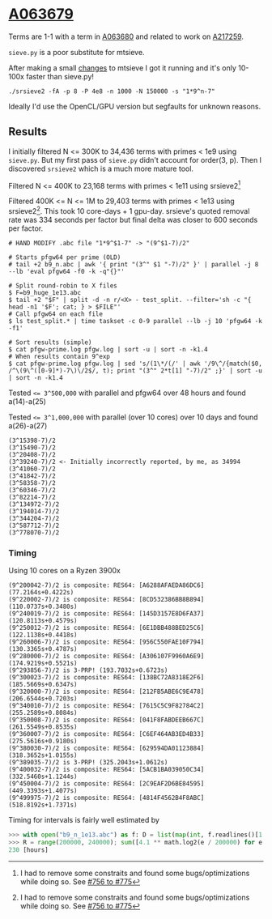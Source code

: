 # [A063679](https://oeis.org/A063679)

Terms are 1-1 with a term in [A063680](https://oeis.org/A063680) and related to work on [A217259](../A217259).

`sieve.py` is a poor substitute for mtsieve.

After making a small
[changes](https://www.mersenneforum.org/showpost.php?p=616625&postcount=741)
to mtsieve I got it running and it's only 10-100x faster than sieve.py!

`./srsieve2 -fA -p 8 -P 4e8 -n 1000 -N 150000 -s "1*9^n-7"`

Ideally I'd use the OpenCL/GPU version but segfaults for unknown reasons.

## Results

I initially filtered N <= 300K to 34,436 terms with primes < 1e9 using `sieve.py`.
But my first pass of `sieve.py` didn't account for order(3, p). Then I discovered
`srsieve2` which is a much more mature tool.

Filtered N <= 400K to 23,168 terms with primes < 1e11 using srsieve2[^1]

Filtered 400K <= N <= 1M to 29,403 terms with primes < 1e13 using srsieve2[^1].
This took 10 core-days + 1 gpu-day.
srsieve's quoted removal rate was 334 seconds per factor but final delta was
closer to 600 seconds per factor.

[^1]: I had to remove some constraits and found some bugs/optimizations while doing so.
      See [#756 to #775](https://www.mersenneforum.org/showpost.php?p=617956&postcount=756)

```
# HAND MODIFY .abc file "1*9^$1-7" -> "(9^$1-7)/2"

# Starts pfgw64 per prime (OLD)
# tail +2 b9_n.abc | awk '{ print "(3^" $1 "-7)/2" }' | parallel -j 8 --lb 'eval pfgw64 -f0 -k -q"{}"'

# Split round-robin to X files
$ F=b9_huge_1e13.abc
$ tail +2 "$F" | split -d -n r/<X> - test_split. --filter='sh -c "{ head -n1 '$F'; cat; } > $FILE"'
# Call pfgw64 on each file
$ ls test_split.* | time taskset -c 0-9 parallel --lb -j 10 'pfgw64 -k -f1'

# Sort results (simple)
$ cat pfgw-prime.log pfgw.log | sort -u | sort -n -k1.4
# When results contain 9^exp
$ cat pfgw-prime.log pfgw.log | sed 's/(1\*/(/' | awk '/9\^/{match($0, /^\(9\^([0-9]*)-7\)\/2$/, t); print "(3^" 2*t[1] "-7)/2" ;}' | sort -u | sort -n -k1.4
```

Tested `<= 3^500,000` with parallel and pfgw64 over 48 hours and found a(14)-a(25)

Tested `<= 3^1,000,000` with parallel (over 10 cores) over 10 days and found a(26)-a(27)

```
(3^15398-7)/2
(3^15490-7)/2
(3^20408-7)/2
(3^39240-7)/2 <- Initially incorrectly reported, by me, as 34994
(3^41060-7)/2
(3^41842-7)/2
(3^58358-7)/2
(3^60346-7)/2
(3^82214-7)/2
(3^134972-7)/2
(3^194014-7)/2
(3^344204-7)/2
(3^587712-7)/2
(3^778070-7)/2
```


### Timing

Using 10 cores on a Ryzen 3900x

```
(9^200042-7)/2 is composite: RES64: [A6288AFAEDA86DC6] (77.2164s+0.4222s)
(9^220002-7)/2 is composite: RES64: [8CD532386BB8B894] (110.0737s+0.3480s)
(9^240019-7)/2 is composite: RES64: [145D3157E8D6FA37] (120.8113s+0.4579s)
(9^250012-7)/2 is composite: RES64: [6E1DBB488BED25C6] (122.1138s+0.4418s)
(9^260006-7)/2 is composite: RES64: [956C550FAE10F794] (130.3365s+0.4787s)
(9^280000-7)/2 is composite: RES64: [A306107F9960A6E9] (174.9219s+0.5521s)
(9^293856-7)/2 is 3-PRP! (193.7032s+0.6723s)
(9^300023-7)/2 is composite: RES64: [138BC72A8318E2F6] (185.5669s+0.6347s)
(9^320000-7)/2 is composite: RES64: [212FB5ABE6C9E478] (206.6544s+0.7203s)
(9^340010-7)/2 is composite: RES64: [7615C5C9F82784C2] (255.2589s+0.8084s)
(9^350008-7)/2 is composite: RES64: [041F8FABDEEB667C] (261.5549s+0.8535s)
(9^360007-7)/2 is composite: RES64: [C6EF464AB3ED4B33] (275.5616s+0.9180s)
(9^380030-7)/2 is composite: RES64: [629594DA01123884] (318.3652s+1.0155s)
(9^389035-7)/2 is 3-PRP! (325.2043s+1.0612s)
(9^400032-7)/2 is composite: RES64: [5ACB1BA039050C34] (332.5460s+1.1244s)
(9^450004-7)/2 is composite: RES64: [2C9EAF2D6BE84595] (449.3393s+1.4077s)
(9^499975-7)/2 is composite: RES64: [4814F4562B4F8ABC] (518.8192s+1.7371s)
```

Timing for intervals is fairly well estimated by
```python
>>> with open("b9_n_1e13.abc") as f: D = list(map(int, f.readlines()[1:]))
>>> R = range(200000, 240000); sum([4.1 ** math.log2(e / 200000) for e in D if e in R]) * 85 / (10 * 3600)
230 [hours]
```
